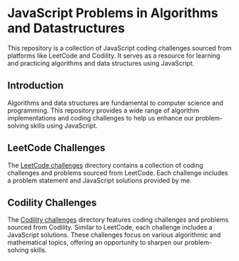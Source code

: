 # JavaScript Problems in Algorithms and Datastructures

This repository is a collection of JavaScript coding challenges sourced from platforms like LeetCode and Codility. It serves as a resource for learning and practicing algorithms and data structures using JavaScript.

## Introduction

Algorithms and data structures are fundamental to computer science and programming. This repository provides a wide range of algorithm implementations and coding challenges to help us enhance our problem-solving skills using JavaScript.

## LeetCode Challenges

The [LeetCode challenges](/Leetcode) directory contains a collection of coding challenges and problems sourced from LeetCode. Each challenge includes a problem statement and JavaScript solutions provided by me.

## Codility Challenges

The [Codility challenges](/Codility) directory features coding challenges and problems sourced from Codility. Similar to LeetCode, each challenge includes a JavaScript solutions. These challenges focus on various algorithmic and mathematical topics, offering an opportunity to sharpen our problem-solving skills.

